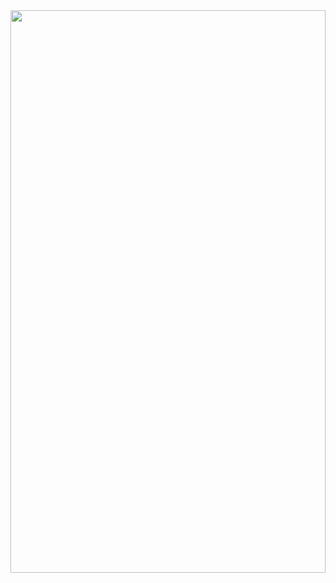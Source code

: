 <picture style="width: 100%;height: 900px;">
  <img style=" width: 100%;height: 900px;"
    src="https://cdn.jsdelivr.net/gh/SaajanM/SaajanM@5d34fff2a7db297742f051ef12fa93b24dd0f0ac/website.svg?sanitize=true">
</picture>